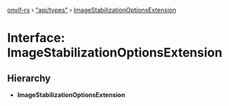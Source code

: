 [onvif-rx](../README.md) › ["api/types"](../modules/_api_types_.md) › [ImageStabilizationOptionsExtension](_api_types_.imagestabilizationoptionsextension.md)

# Interface: ImageStabilizationOptionsExtension

## Hierarchy

* **ImageStabilizationOptionsExtension**
